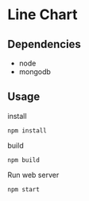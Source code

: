 Line Chart
==========

Dependencies
------------

- node
- mongodb

Usage
-----

install

`npm install`

build

`npm build`

Run web server

`npm start`

